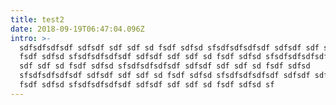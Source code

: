 ```yaml
---
title: test2
date: 2018-09-19T06:47:04.096Z
intro: >-
  sdfsdfsdfsdf sdfsdf sdf sdf sd fsdf sdfsd sfsdfsdfsdfsdf sdfsdf sdf sdf sd
  fsdf sdfsd sfsdfsdfsdfsdf sdfsdf sdf sdf sd fsdf sdfsd sfsdfsdfsdfsdf sdfsdf
  sdf sdf sd fsdf sdfsd sfsdfsdfsdfsdf sdfsdf sdf sdf sd fsdf sdfsd
  sfsdfsdfsdfsdf sdfsdf sdf sdf sd fsdf sdfsd sfsdfsdfsdfsdf sdfsdf sdf sdf sd
  fsdf sdfsd sfsdfsdfsdfsdf sdfsdf sdf sdf sd fsdf sdfsd sf
---
```

